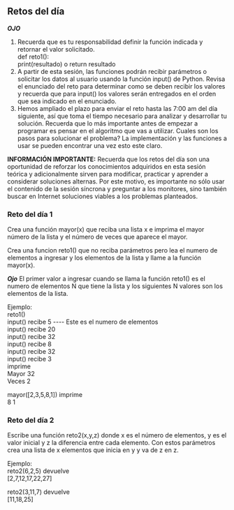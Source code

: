 ## Retos del día

***OJO*** 
1. Recuerda que es tu responsabilidad definir la función indicada y retornar el valor solicitado. <br/>
    def reto1():<br/>
        print(resultado) o return resultado
2. A partir de esta sesión, las funciones podrán recibir parámetros o solicitar los datos al usuario usando la función input() de Python. Revisa el enunciado del reto para determinar como se deben recibir los valores y recuerda que para input() los valores serán entregados en el orden que sea indicado en el enunciado.
3. Hemos ampliado el plazo para enviar el reto hasta las 7:00 am del día siguiente, así que toma el tiempo necesario para analizar y desarrollar tu solución. Recuerda que lo más importante antes de empezar a programar es pensar en el algoritmo que vas a utilizar. Cuales son los pasos para solucionar el problema? La implementación y las funciones a usar se pueden encontrar una vez esto este claro.


<b>INFORMACIÓN IMPORTANTE:</b> Recuerda que los retos del día son una oportunidad de reforzar los conocimientos adquiridos en esta sesión teórica y adicionalmente sirven para modificar, practicar y aprender a considerar soluciones alternas. Por este motivo, es importante no sólo usar el contenido de la sesión síncrona y preguntar a los monitores, sino también buscar en Internet soluciones viables a los problemas planteados. 

### Reto del día 1
Crea una función mayor(x) que reciba una lista x e imprima el mayor número de la lista y el número de veces que aparece el mayor.

Crea una funcion reto1() que no reciba parámetros pero lea el numero de elementos a ingresar y los elementos de la lista y llame a la función mayor(x).

***Ojo*** El primer valor a ingresar cuando se llama la función reto1() es el numero de elementos N que tiene la lista y los siguientes N valores son los elementos de la lista. 

Ejemplo: <br/>
reto1() <br/>
input() recibe 5 ---- Este es el numero de elementos <br/>
input() recibe 20 <br/>
input() recibe 32 <br/>
input() recibe 8 <br/>
input() recibe 32 <br/>
input() recibe 3 <br/>
imprime <br/>
Mayor 32 <br/>
Veces 2

mayor([2,3,5,8,1]) imprime <br/>
8
1

### Reto del día 2

Escribe una función reto2(x,y,z) donde x es el número de elementos, y es el valor inicial y z la diferencia entre cada elemento. Con estos parámetros crea una lista de x elementos que inicia en y y va de z en z.

Ejemplo:<br/>
reto2(6,2,5) devuelve<br/>
[2,7,12,17,22,27]

reto2(3,11,7) devuelve<br/>
[11,18,25]
